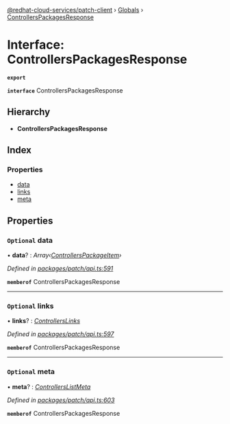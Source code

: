 [@redhat-cloud-services/patch-client](../README.md) › [Globals](../globals.md) › [ControllersPackagesResponse](controllerspackagesresponse.md)

# Interface: ControllersPackagesResponse

**`export`** 

**`interface`** ControllersPackagesResponse

## Hierarchy

* **ControllersPackagesResponse**

## Index

### Properties

* [data](controllerspackagesresponse.md#optional-data)
* [links](controllerspackagesresponse.md#optional-links)
* [meta](controllerspackagesresponse.md#optional-meta)

## Properties

### `Optional` data

• **data**? : *Array‹[ControllersPackageItem](controllerspackageitem.md)›*

*Defined in [packages/patch/api.ts:591](https://github.com/RedHatInsights/javascript-clients/blob/d9dc4c9/packages/patch/api.ts#L591)*

**`memberof`** ControllersPackagesResponse

___

### `Optional` links

• **links**? : *[ControllersLinks](controllerslinks.md)*

*Defined in [packages/patch/api.ts:597](https://github.com/RedHatInsights/javascript-clients/blob/d9dc4c9/packages/patch/api.ts#L597)*

**`memberof`** ControllersPackagesResponse

___

### `Optional` meta

• **meta**? : *[ControllersListMeta](controllerslistmeta.md)*

*Defined in [packages/patch/api.ts:603](https://github.com/RedHatInsights/javascript-clients/blob/d9dc4c9/packages/patch/api.ts#L603)*

**`memberof`** ControllersPackagesResponse
